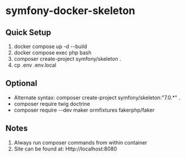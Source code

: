 # symfony-docker-skeleton

## Quick Setup
1. docker compose up -d --build
1. docker compose exec php bash
1. composer create-project symfony/skeleton .
1. cp .env .env.local

## Optional 
- Alternate syntax: composer create-project symfony/skeleton:"7.0.*" .
- composer require twig doctrine
- composer require --dev maker ormfixtures fakerphp/faker

## Notes
1. Always run composer commands from within container
1. Site can be found at: Http://localhost:8080